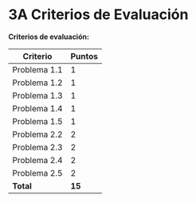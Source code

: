 # 3A Criterios de Evaluación

**Criterios de evaluación:**

| Criterio     | Puntos |
| ------------ | ------ |
| Problema 1.1 | 1      |
| Problema 1.2 | 1      |
| Problema 1.3 | 1      |
| Problema 1.4 | 1      |
| Problema 1.5 | 1      |
| Problema 2.2 | 2      |
| Problema 2.3 | 2      |
| Problema 2.4 | 2      |
| Problema 2.5 | 2      |
| **Total**    | **15** |
